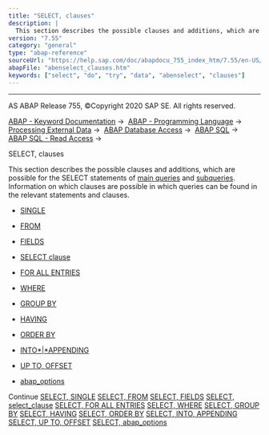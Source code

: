 ```yaml
---
title: "SELECT, clauses"
description: |
  This section describes the possible clauses and additions, which are possible for the SELECT statements of main queries(https://help.sap.com/doc/abapdocu_755_index_htm/7.55/en-US/abenmainquery_glosry.htm 'Glossary Entry') and subqueries(https://help.sap.com/doc/abapdocu_755_index_htm/7.55/en-US/
version: "7.55"
category: "general"
type: "abap-reference"
sourceUrl: "https://help.sap.com/doc/abapdocu_755_index_htm/7.55/en-US/abenselect_clauses.htm"
abapFile: "abenselect_clauses.htm"
keywords: ["select", "do", "try", "data", "abenselect", "clauses"]
---
```


* * *

AS ABAP Release 755, ©Copyright 2020 SAP SE. All rights reserved.

[ABAP - Keyword Documentation](https://help.sap.com/doc/abapdocu_755_index_htm/7.55/en-US/abenabap.htm) →  [ABAP - Programming Language](https://help.sap.com/doc/abapdocu_755_index_htm/7.55/en-US/abenabap_reference.htm) →  [Processing External Data](https://help.sap.com/doc/abapdocu_755_index_htm/7.55/en-US/abenabap_language_external_data.htm) →  [ABAP Database Access](https://help.sap.com/doc/abapdocu_755_index_htm/7.55/en-US/abenabap_sql.htm) →  [ABAP SQL](https://help.sap.com/doc/abapdocu_755_index_htm/7.55/en-US/abenopensql.htm) →  [ABAP SQL - Read Access](https://help.sap.com/doc/abapdocu_755_index_htm/7.55/en-US/abenopen_sql_reading.htm) → 

SELECT, clauses

This section describes the possible clauses and additions, which are possible for the SELECT statements of [main queries](https://help.sap.com/doc/abapdocu_755_index_htm/7.55/en-US/abenmainquery_glosry.htm "Glossary Entry") and [subqueries](https://help.sap.com/doc/abapdocu_755_index_htm/7.55/en-US/abensubquery_glosry.htm "Glossary Entry"). Information on which clauses are possible in which queries can be found in the relevant statements and clauses.

-   [SINGLE](https://help.sap.com/doc/abapdocu_755_index_htm/7.55/en-US/abapselect_single.htm)

-   [FROM](https://help.sap.com/doc/abapdocu_755_index_htm/7.55/en-US/abapfrom_clause.htm)

-   [FIELDS](https://help.sap.com/doc/abapdocu_755_index_htm/7.55/en-US/abapfields_clause.htm)

-   [SELECT clause](https://help.sap.com/doc/abapdocu_755_index_htm/7.55/en-US/abapselect_clause.htm)

-   [FOR ALL ENTRIES](https://help.sap.com/doc/abapdocu_755_index_htm/7.55/en-US/abenwhere_all_entries.htm)

-   [WHERE](https://help.sap.com/doc/abapdocu_755_index_htm/7.55/en-US/abapwhere.htm)

-   [GROUP BY](https://help.sap.com/doc/abapdocu_755_index_htm/7.55/en-US/abapgroupby_clause.htm)

-   [HAVING](https://help.sap.com/doc/abapdocu_755_index_htm/7.55/en-US/abaphaving_clause.htm)

-   [ORDER BY](https://help.sap.com/doc/abapdocu_755_index_htm/7.55/en-US/abaporderby_clause.htm)

-   [INTO*|*APPENDING](https://help.sap.com/doc/abapdocu_755_index_htm/7.55/en-US/abapinto_clause.htm)

-   [UP TO, OFFSET](https://help.sap.com/doc/abapdocu_755_index_htm/7.55/en-US/abapselect_up_to_offset.htm)

-   [abap\_options](https://help.sap.com/doc/abapdocu_755_index_htm/7.55/en-US/abapselect_additions.htm)

Continue
[SELECT, SINGLE](https://help.sap.com/doc/abapdocu_755_index_htm/7.55/en-US/abapselect_single.htm)
[SELECT, FROM](https://help.sap.com/doc/abapdocu_755_index_htm/7.55/en-US/abapfrom_clause.htm)
[SELECT, FIELDS](https://help.sap.com/doc/abapdocu_755_index_htm/7.55/en-US/abapfields_clause.htm)
[SELECT, select\_clause](https://help.sap.com/doc/abapdocu_755_index_htm/7.55/en-US/abapselect_clause.htm)
[SELECT, FOR ALL ENTRIES](https://help.sap.com/doc/abapdocu_755_index_htm/7.55/en-US/abenwhere_all_entries.htm)
[SELECT, WHERE](https://help.sap.com/doc/abapdocu_755_index_htm/7.55/en-US/abapwhere.htm)
[SELECT, GROUP BY](https://help.sap.com/doc/abapdocu_755_index_htm/7.55/en-US/abapgroupby_clause.htm)
[SELECT, HAVING](https://help.sap.com/doc/abapdocu_755_index_htm/7.55/en-US/abaphaving_clause.htm)
[SELECT, ORDER BY](https://help.sap.com/doc/abapdocu_755_index_htm/7.55/en-US/abaporderby_clause.htm)
[SELECT, INTO, APPENDING](https://help.sap.com/doc/abapdocu_755_index_htm/7.55/en-US/abapinto_clause.htm)
[SELECT, UP TO, OFFSET](https://help.sap.com/doc/abapdocu_755_index_htm/7.55/en-US/abapselect_up_to_offset.htm)
[SELECT, abap\_options](https://help.sap.com/doc/abapdocu_755_index_htm/7.55/en-US/abapselect_additions.htm)